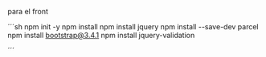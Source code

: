 para el front

´´´sh
npm init -y
npm install 
npm install jquery
npm install --save-dev parcel
npm install bootstrap@3.4.1
npm install jquery-validation

´´´